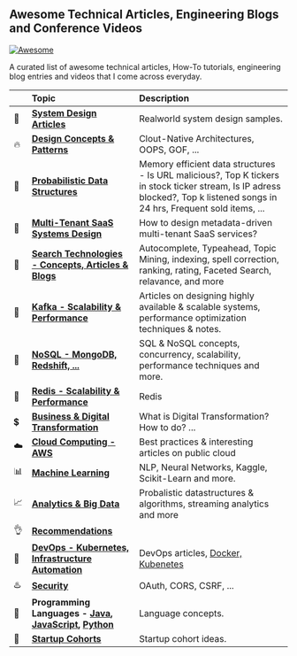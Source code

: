 ## Awesome Technical Articles, Engineering Blogs and Conference Videos

[![Awesome](https://cdn.rawgit.com/sindresorhus/awesome/d7305f38d29fed78fa85652e3a63e154dd8e8829/media/badge.svg)]()

A curated list of awesome technical articles, How-To tutorials, engineering blog entries and videos that I come across everyday.

|| Topic | Description |
|---|:---|:---|
|:rocket:|**[System Design Articles](topics/architecture-design/system-design.md)** | Realworld system design samples. |
|:fire:|**[Design Concepts & Patterns](topics/architecture-design/design-concepts.md)** | Clout-Native Architectures, OOPS, GOF, ... |
|:hamburger:|**[Probabilistic Data Structures](topics/architecture-design/data-structures.md)** | Memory efficient data structures - Is URL malicious?, Top K tickers in stock ticker stream, Is IP adress blocked?, Top k listened songs in 24 hrs, Frequent sold items, ...|
|:love_hotel:|**[Multi-Tenant SaaS Systems Design](topics/architecture-design/saas-multi-tenancy.md)** | How to design metadata-driven multi-tenant SaaS services?|
|:mag_right:|**[Search Technologies - Concepts, Articles & Blogs](topics/architecture-design/search.md)** | Autocomplete, Typeahead, Topic Mining, indexing, spell correction, ranking, rating, Faceted Search, relavance, and more |
|:tada:|**[Kafka - Scalability & Performance](topics/architecture-design/kafka.md)** | Articles on designing highly available & scalable systems, performance optimization techniques & notes.|
|:rocket:|**[NoSQL - MongoDB, Redshift, ...](topics/architecture-design/nosql.md)** | SQL & NoSQL concepts, concurrency, scalability, performance techniques and more.|
|:gem:|**[Redis - Scalability & Performance](topics/architecture-design/redis.md)** | Redis|
|:heavy_dollar_sign:|**[Business & Digital Transformation](topics/architecture-design/digital-transformation.md)** | What is Digital Transformation? How to do? ...|
|:cloud:|**[Cloud Computing - AWS](topics/cloud/cloud.md)** | Best practices & interesting articles on public cloud|
|:bar_chart:|**[Machine Learning](topics/data-analytics-big-data/data-science.md)** | NLP, Neural Networks, Kaggle, Scikit-Learn and more. |
|:chart_with_upwards_trend:|**[Analytics & Big Data](topics/data-analytics-big-data/stream-analytics-big-data.md)**| Probalistic datastructures & algorithms, streaming analytics and more|
|:ok_hand:|**[Recommendations](topics/data-analytics-big-data/recommendations.md)**|
|:ferris_wheel:|**[DevOps - Kubernetes, Infrastructure Automation](topics/devops/devops.md)** | DevOps articles, [Docker, Kubenetes](topics/devops/docker-kubernetes.md) |
|:hotsprings:|**[Security](topics/devops/security.md)**| OAuth, CORS, CSRF, ...|
|:green_book:|**Programming Languages - [Java](topics/general/java.md), [JavaScript](topics/general/javascript.md), [Python]()**| Language concepts.|
|:rocket:|**[Startup Cohorts](topics/general/startup.md)** | Startup cohort ideas.|
